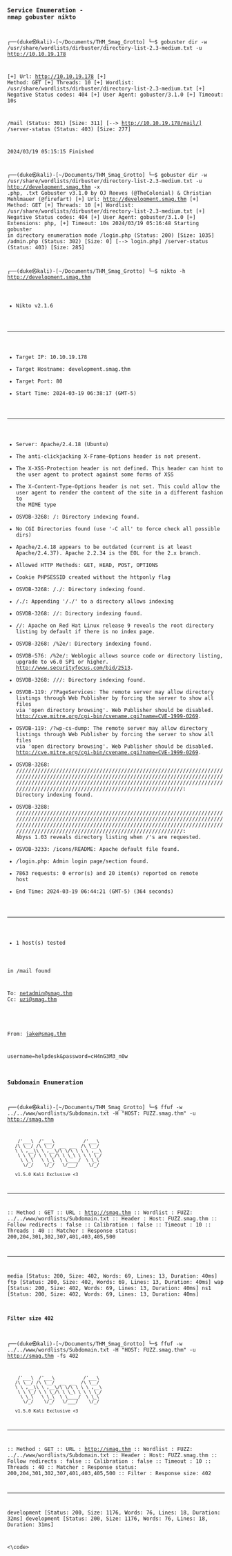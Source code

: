 <code>

  ### Service Enumeration - nmap  gobuster nikto 
  
┌──(duke㉿kali)-[~/Documents/THM_Smag_Grotto]
└─$ gobuster dir -w /usr/share/wordlists/dirbuster/directory-list-2.3-medium.txt -u http://10.10.19.178     

[+] Url:                     http://10.10.19.178
[+] Method:                  GET
[+] Threads:                 10
[+] Wordlist:                /usr/share/wordlists/dirbuster/directory-list-2.3-medium.txt
[+] Negative Status codes:   404
[+] User Agent:              gobuster/3.1.0
[+] Timeout:                 10s

/mail                 (Status: 301) [Size: 311] [--> http://10.10.19.178/mail/]
/server-status        (Status: 403) [Size: 277]                                
                                                                               
2024/03/19 05:15:15 Finished
                                                                                                                   
┌──(duke㉿kali)-[~/Documents/THM_Smag_Grotto]
└─$ gobuster dir -w /usr/share/wordlists/dirbuster/directory-list-2.3-medium.txt -u http://development.smag.thm -x .php, .txt
Gobuster v3.1.0
by OJ Reeves (@TheColonial) & Christian Mehlmauer (@firefart)
[+] Url:                     http://development.smag.thm
[+] Method:                  GET
[+] Threads:                 10
[+] Wordlist:                /usr/share/wordlists/dirbuster/directory-list-2.3-medium.txt
[+] Negative Status codes:   404
[+] User Agent:              gobuster/3.1.0
[+] Extensions:              php,
[+] Timeout:                 10s
2024/03/19 05:16:48 Starting gobuster in directory enumeration mode
/login.php            (Status: 200) [Size: 1035]
/admin.php            (Status: 302) [Size: 0] [--> login.php]
/server-status        (Status: 403) [Size: 285]              

┌──(duke㉿kali)-[~/Documents/THM_Smag_Grotto]
└─$ nikto  -h http://development.smag.thm
- Nikto v2.1.6
---------------------------------------------------------------------------
+ Target IP:          10.10.19.178
+ Target Hostname:    development.smag.thm
+ Target Port:        80
+ Start Time:         2024-03-19 06:38:17 (GMT-5)
---------------------------------------------------------------------------
+ Server: Apache/2.4.18 (Ubuntu)
+ The anti-clickjacking X-Frame-Options header is not present.
+ The X-XSS-Protection header is not defined. This header can hint to the user agent to protect against some forms of XSS
+ The X-Content-Type-Options header is not set. This could allow the user agent to render the content of the site in a different fashion to the MIME type
+ OSVDB-3268: /: Directory indexing found.
+ No CGI Directories found (use '-C all' to force check all possible dirs)
+ Apache/2.4.18 appears to be outdated (current is at least Apache/2.4.37). Apache 2.2.34 is the EOL for the 2.x branch.
+ Allowed HTTP Methods: GET, HEAD, POST, OPTIONS 
+ Cookie PHPSESSID created without the httponly flag
+ OSVDB-3268: /./: Directory indexing found.
+ /./: Appending '/./' to a directory allows indexing
+ OSVDB-3268: //: Directory indexing found.
+ //: Apache on Red Hat Linux release 9 reveals the root directory listing by default if there is no index page.
+ OSVDB-3268: /%2e/: Directory indexing found.
+ OSVDB-576: /%2e/: Weblogic allows source code or directory listing, upgrade to v6.0 SP1 or higher. http://www.securityfocus.com/bid/2513.
+ OSVDB-3268: ///: Directory indexing found.
+ OSVDB-119: /?PageServices: The remote server may allow directory listings through Web Publisher by forcing the server to show all files via 'open directory browsing'. Web Publisher should be disabled. http://cve.mitre.org/cgi-bin/cvename.cgi?name=CVE-1999-0269.
+ OSVDB-119: /?wp-cs-dump: The remote server may allow directory listings through Web Publisher by forcing the server to show all files via 'open directory browsing'. Web Publisher should be disabled. http://cve.mitre.org/cgi-bin/cvename.cgi?name=CVE-1999-0269.
+ OSVDB-3268: ///////////////////////////////////////////////////////////////////////////////////////////////////////////////////////////////////////////////////////////////////////////////////////////////////////////////////////////////////////////////////////////////: Directory indexing found.
+ OSVDB-3288: ///////////////////////////////////////////////////////////////////////////////////////////////////////////////////////////////////////////////////////////////////////////////////////////////////////////////////////////////////////////////////////////////: Abyss 1.03 reveals directory listing when         /'s are requested.
+ OSVDB-3233: /icons/README: Apache default file found.
+ /login.php: Admin login page/section found.
+ 7863 requests: 0 error(s) and 20 item(s) reported on remote host
+ End Time:           2024-03-19 06:44:21 (GMT-5) (364 seconds)
---------------------------------------------------------------------------
+ 1 host(s) tested


in /mail found

<a>To: netadmin@smag.thm</a>
<a>Cc: uzi@smag.thm</a>
<!-- <a>Bcc: trodd@smag.thm</a> -->
<a>From: jake@smag.thm</a>


username=helpdesk&password=cH4nG3M3_n0w

### Subdomain Enumeration

                                                                                                                                                                                                                                          
┌──(duke㉿kali)-[~/Documents/THM_Smag_Grotto]
└─$ ffuf -w ../../www/wordlists/Subdomain.txt -H "HOST: FUZZ.smag.thm" -u http://smag.thm

        /'___\  /'___\           /'___\       
       /\ \__/ /\ \__/  __  __  /\ \__/       
       \ \ ,__\\ \ ,__\/\ \/\ \ \ \ ,__\      
        \ \ \_/ \ \ \_/\ \ \_\ \ \ \ \_/      
         \ \_\   \ \_\  \ \____/  \ \_\       
          \/_/    \/_/   \/___/    \/_/       

       v1.5.0 Kali Exclusive <3
________________________________________________

 :: Method           : GET
 :: URL              : http://smag.thm
 :: Wordlist         : FUZZ: ../../www/wordlists/Subdomain.txt
 :: Header           : Host: FUZZ.smag.thm
 :: Follow redirects : false
 :: Calibration      : false
 :: Timeout          : 10
 :: Threads          : 40
 :: Matcher          : Response status: 200,204,301,302,307,401,403,405,500
________________________________________________

media                   [Status: 200, Size: 402, Words: 69, Lines: 13, Duration: 40ms]
ftp                     [Status: 200, Size: 402, Words: 69, Lines: 13, Duration: 40ms]
wap                     [Status: 200, Size: 402, Words: 69, Lines: 13, Duration: 40ms]
ns1                     [Status: 200, Size: 402, Words: 69, Lines: 13, Duration: 40ms]

#### Filter size 402
                                                                                                                                                                                                                                           
┌──(duke㉿kali)-[~/Documents/THM_Smag_Grotto]
└─$ ffuf -w ../../www/wordlists/Subdomain.txt -H "HOST: FUZZ.smag.thm" -u http://smag.thm -fs 402

        /'___\  /'___\           /'___\       
       /\ \__/ /\ \__/  __  __  /\ \__/       
       \ \ ,__\\ \ ,__\/\ \/\ \ \ \ ,__\      
        \ \ \_/ \ \ \_/\ \ \_\ \ \ \ \_/      
         \ \_\   \ \_\  \ \____/  \ \_\       
          \/_/    \/_/   \/___/    \/_/       

       v1.5.0 Kali Exclusive <3
________________________________________________

 :: Method           : GET
 :: URL              : http://smag.thm
 :: Wordlist         : FUZZ: ../../www/wordlists/Subdomain.txt
 :: Header           : Host: FUZZ.smag.thm
 :: Follow redirects : false
 :: Calibration      : false
 :: Timeout          : 10
 :: Threads          : 40
 :: Matcher          : Response status: 200,204,301,302,307,401,403,405,500
 :: Filter           : Response size: 402
________________________________________________

development             [Status: 200, Size: 1176, Words: 76, Lines: 18, Duration: 32ms]
development             [Status: 200, Size: 1176, Words: 76, Lines: 18, Duration: 31ms]


<\code>
